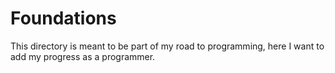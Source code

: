 # Foundations
This directory is meant to be part of my road to programming, here I want to add my progress as a programmer. 
